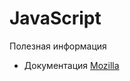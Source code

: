 # JavaScript

Полезная информация
  - Документация [Mozilla](https://developer.mozilla.org/ru/docs/Web/JavaScript)
